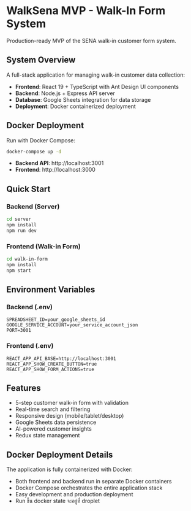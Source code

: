 # WalkSena MVP - Walk-In Form System

Production-ready MVP of the SENA walk-in customer form system.

## System Overview

A full-stack application for managing walk-in customer data collection:

- **Frontend**: React 19 + TypeScript with Ant Design UI components
- **Backend**: Node.js + Express API server
- **Database**: Google Sheets integration for data storage
- **Deployment**: Docker containerized deployment

## Docker Deployment

Run with Docker Compose:
```bash
docker-compose up -d
```

- **Backend API**: http://localhost:3001
- **Frontend**: http://localhost:3000

## Quick Start

### Backend (Server)
```bash
cd server
npm install
npm run dev
```

### Frontend (Walk-in Form)
```bash
cd walk-in-form
npm install
npm start
```

## Environment Variables

### Backend (.env)
```
SPREADSHEET_ID=your_google_sheets_id
GOOGLE_SERVICE_ACCOUNT=your_service_account_json
PORT=3001
```

### Frontend (.env)
```
REACT_APP_API_BASE=http://localhost:3001
REACT_APP_SHOW_CREATE_BUTTON=true
REACT_APP_SHOW_FORM_ACTIONS=true
```

## Features

- 5-step customer walk-in form with validation
- Real-time search and filtering
- Responsive design (mobile/tablet/desktop)
- Google Sheets data persistence
- AI-powered customer insights
- Redux state management

## Docker Deployment Details

The application is fully containerized with Docker:

- Both frontend and backend run in separate Docker containers
- Docker Compose orchestrates the entire application stack
- Easy development and production deployment
- Run ขึ้น docker state จะอยู่ที่ droplet
